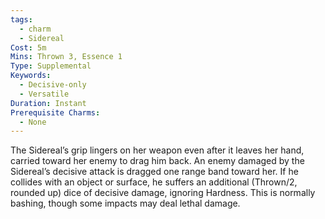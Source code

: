 ```yaml
---
tags:
  - charm
  - Sidereal
Cost: 5m
Mins: Thrown 3, Essence 1
Type: Supplemental
Keywords:
  - Decisive-only
  - Versatile
Duration: Instant
Prerequisite Charms:
  - None
---
```

The Sidereal’s grip lingers on her weapon even after it leaves her hand, carried toward her enemy to drag him back. An enemy damaged by the Sidereal’s decisive attack is dragged one range band toward her. If he collides with an object or surface, he suffers an additional (Thrown/2, rounded up) dice of decisive damage, ignoring Hardness. This is normally bashing, though some impacts may deal lethal damage.